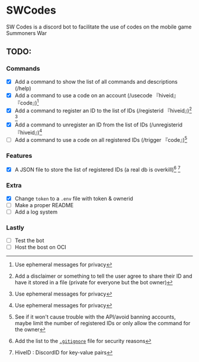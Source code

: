 # SWCodes
SW Codes is a discord bot to facilitate the use of codes on the mobile game Summoners War


## TODO:
### Commands
- [x] Add a command to show the list of all commands and descriptions (/help)
- [x] Add a command to use a code on an account (/usecode 『hiveid』 『code』)[^5]
- [x] Add a command to register an ID to the list of IDs (/registerid 『hiveid』)[^1] [^5]
- [x] Add a command to unregister an ID from the list of IDs (/unregisterid 『hiveid』)[^5]
- [ ] Add a command to use a code on all registered IDs (/trigger 『code』)[^2]

### Features
- [x] A JSON file to store the list of registered IDs (a real db is overkill)[^3] [^4]

### Extra
- [x] Change `token` to a `.env` file with token & ownerid
- [ ] Make a proper README
- [ ] Add a log system

### Lastly
- [ ] Test the bot
- [ ] Host the bost on OCI

[^1]: Add a disclaimer or something to tell the user agree to share their ID and have it stored in a file (private for everyone but the bot owner)
[^2]: See if it won't cause trouble with the API/avoid banning accounts, maybe limit the number of registered IDs or only allow the command for the owner 
[^3]: Add the list to the [`.gitignore`](./.gitignore) file for security reasons
[^4]: HiveID : DiscordID for key-value pairs
[^5]: Use ephemeral messages for privacy